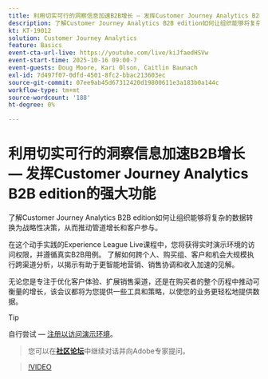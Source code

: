 ```yaml
---
title: 利用切实可行的洞察信息加速B2B增长 — 发挥Customer Journey Analytics B2B edition的强大功能
description: 了解Customer Journey Analytics B2B edition如何让组织能够将复杂的数据转换为战略性决策，从而推动管道增长和客户参与。
kt: KT-19012
solution: Customer Journey Analytics
feature: Basics
event-cta-url-live: https://youtube.com/live/kiJfaedHSVw
event-start-time: 2025-10-16 09:00-7
event-guests: Doug Moore, Kari Olson, Caitlin Baunach
exl-id: 7d497f07-0dfd-4501-8fc2-bbac213603ec
source-git-commit: 07ee9ab45d67312420d19800611e3a183b0a144c
workflow-type: tm+mt
source-wordcount: '188'
ht-degree: 0%

---
```


# 利用切实可行的洞察信息加速B2B增长 — 发挥Customer Journey Analytics B2B edition的强大功能

了解Customer Journey Analytics B2B edition如何让组织能够将复杂的数据转换为战略性决策，从而推动管道增长和客户参与。

在这个动手实践的Experience League Live课程中，您将获得实时演示环境的访问权限，并遵循真实B2B用例。 了解如何跨个人、购买组、客户和机会大规模执行跨渠道分析，以揭示有助于更智能地营销、销售协调和收入加速的见解。

无论您是专注于优化客户体验、扩展销售渠道，还是在购买者的整个历程中推动可衡量的增长，该会议都将为您提供一些工具和策略，以使您的业务更轻松地提供数据。

>[!TIP]
>
> 自行尝试 — [注册以访问演示环境](https://business.adobe.com/resources/customer-journey-analytics-b2b-edition-sandbox.html)。
> > 您可以在&#x200B;**[社区论坛](https://experienceleaguecommunities.adobe.com/t5/adobe-analytics-discussions/experience-league-live-unlock-the-power-of-customer-journey/td-p/780513#)**&#x200B;中继续对话并向Adobe专家提问。

>[!VIDEO](https://video.tv.adobe.com/v/3476010/?learn=on&enablevpops)
